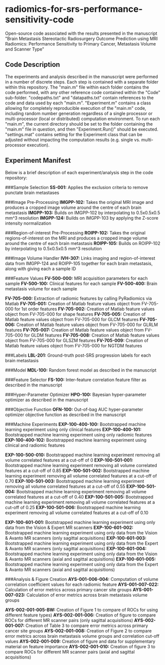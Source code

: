 # radiomics-for-srs-performance-sensitivity-code
Open-source code associated with the results presented in the manuscript "Brain Metastasis Stereotactic Radiosurgery Outcome Prediction using MRI Radiomics: Performance Sensitivity to Primary Cancer, Metastasis Volume and Scanner Type"

## Code Description
The experiments and analysis described in the manuscript were performed in a number of discrete steps. Each step is contained with a separate folder within this repository. The "main.m" file within each folder contains the code performed, with any other reference code contained within the "Code" sub-folder. "codepaths.txt" and "datapaths.txt" contain references to the code and data used by each "main.m". "Experiment.m" contains a class allowing for completely reproducible execution of the "main.m" code, including random number generation regardless of a single processor or multi-processor (local or distributed) computation environment. To run each "main.m", the current directory should be set to the folder containing the "main.m" file in question, and then "Experiment.Run()" should be executed. "settings.mat" contains setting for the Experiment class that can be adjusted without impacting the computation results (e.g. single vs. multi-processor execution).

## Experiment Manifest
Below is a brief description of each experiment/analysis step in the code repository:

###Sample Selection
**SS-001:** Applies the exclusion criteria to remove punctate brain metastases

###Image Pre-Processing
**IMGPP-102:** Takes the original MRI image and produces a cropped image volume around the centre of each brain metastasis
**IMGPP-103:** Builds on IMGPP-102 by interpolating to 0.5x0.5x0.5 mm^3 resolution
**IMGPP-124:** Builds on IMGPP-103 by applying the Z-score intensity normalization

###Region-of-interest Pre-Processing
**ROIPP-102:** Takes the original regions-of-interest on the MRI and produces a cropped image volume around the centre of each brain metastasis 
**ROIPP-105:** Builds on ROIPP-102 by interpolating to 0.5x0.5x0.5 mm^3 resolution

###Image Volume Handler
**IVH-307:** Links imaging and region-of-interest data from IMGPP-124 and ROIPP-105 together for each brain metastasis, along with giving each a sample ID

###Feature Values
**FV-500-000:** MRI acquisition parameters for each sample
**FV-500-100:** Clinical features for each sample
**FV-500-400:** Brain metastasis volume for each sample

**FV-705-000:** Extraction of radiomic features by calling PyRadiomics via Matlab
**FV-705-001:** Creation of Matlab feature values object from FV-705-000 for 1st order features
**FV-705-002:** Creation of Matlab feature values object from FV-705-000 for shape features
**FV-705-005:** Creation of Matlab feature values object from FV-705-000 for GLCM features
**FV-705-006:** Creation of Matlab feature values object from FV-705-000 for GLRLM features
**FV-705-007:** Creation of Matlab feature values object from FV-705-000 for GLDM features
**FV-705-008:** Creation of Matlab feature values object from FV-705-000 for GLSZM features
**FV-705-009:** Creation of Matlab feature values object from FV-705-000 for NGTDM features

###Labels
**LBL-201:** Ground-truth post-SRS progression labels for each brain metastasis

###Model
**MDL-100:** Random forest model as described in the manuscript

###Feature Selector
**FS-100:** Inter-feature correlation feature filter as described in the manuscript

###Hyper-Parameter Optimizer
**HPO-100:** Bayesian hyper-parameter optimizer as described in the manuscript

###Objective Function
**OFN-100:** Out-of-bag AUC hyper-parameter optimizer objective function as described in the manuscript

###Machine Experiments
**EXP-100-400-100:** Bootstrapped machine learning experiment using only clinical features
**EXP-100-400-101:** Bootstrapped machine learning experiment using only radiomic features
**EXP-100-400-102:** Bootstrapped machine learning experiment using clinical and radiomic features

**EXP-100-500-010:** Bootstrapped machine learning experiment removing all volume correlated features at a cut-off of 0
**EXP-100-501-001:** Bootstrapped machine learning experiment removing all volume correlated features at a cut-off of 0.85
**EXP-100-501-002:** Bootstrapped machine learning experiment removing all volume correlated features at a cut-off of 0.70
**EXP-100-501-003:** Bootstrapped machine learning experiment removing all volume correlated features at a cut-off of 0.55
**EXP-100-501-004:** Bootstrapped machine learning experiment removing all volume correlated features at a cut-off of 0.40
**EXP-100-501-005:** Bootstrapped machine learning experiment removing all volume correlated features at a cut-off of 0.25
**EXP-100-501-006:** Bootstrapped machine learning experiment removing all volume correlated features at a cut-off of 0.10

**EXP-100-601-001:** Bootstrapped machine learning experiment using only data from the Vision & Expert MR scanners
**EXP-100-601-002:** Bootstrapped machine learning experiment using only data from the Vision & Avanto MR scanners (only sagittal acquisitions)
**EXP-100-601-003:** Bootstrapped machine learning experiment using only data from the Expert & Avanto MR scanners (only sagittal acquisitions)
**EXP-100-601-004:** Bootstrapped machine learning experiment using only data from the Vision & Avanto MR scanners (axial and sagittal acquisitions)
**EXP-100-601-005:** Bootstrapped machine learning experiment using only data from the Expert & Avanto MR scanners (axial and sagittal acquisitions)

###Analysis & Figure Creation
**AYS-001-006-004:** Computation of volume correlation coefficient values for each radiomic feature
**AYS-001-007-022:** Calculation of error metrics across primary cancer site groups
**AYS-001-007-023:** Calculation of error metrics across brain metastasis volume groups

**AYS-002-001-005-BW:** Creation of Figure 1 to compare of ROCs for using different feature types)
**AYS-002-001-006:** Creation of figure to compare ROCs for different MR scanner pairs (only sagittal acquisitions)
**AYS-002-001-007:** Creation of Table 3 to compare error metrics across primary cancer site groups
**AYS-002-001-008:** Creation of Figure 2 to compare error metrics across brain metastasis volume groups and correlation cut-off values
**AYS-002-001-009:** Creation of figure and data for supplementary material on feature importance
**AYS-002-001-010:** Creation of figure 3 to compare ROCs for different MR scanner pairs (axial and sagittal acquisitions)